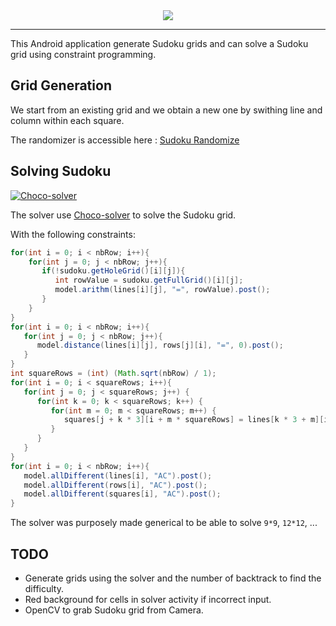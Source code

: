 <div align="center">
  <img src="https://upload.wikimedia.org/wikipedia/commons/2/27/Sudoku-by-L2G-20050714modif.svg">
</div>

-----------------

This Android application generate Sudoku grids and can solve a Sudoku grid using constraint programming.

## Grid Generation

We start from an existing grid and we obtain a new one by swithing line and column within each square.

The randomizer is accessible here : [Sudoku Randomize](app/src/main/java/com/tassel/ingambe/sudoku/Factory/SudokuRandomizer.java)

## Solving Sudoku

[![Choco-solver](http://www.choco-solver.org/img/banner.svg)](http://www.choco-solver.org/?utm_source=badge&utm_medium=badge&utm_campaign=badge)

The solver use [Choco-solver](http://www.choco-solver.org/) to solve the Sudoku grid.

With the following constraints:
```java
for(int i = 0; i < nbRow; i++){
    for(int j = 0; j < nbRow; j++){
       if(!sudoku.getHoleGrid()[i][j]){
          int rowValue = sudoku.getFullGrid()[i][j];
          model.arithm(lines[i][j], "=", rowValue).post();
       }
    }
}
for(int i = 0; i < nbRow; i++){
   for(int j = 0; j < nbRow; j++){
      model.distance(lines[i][j], rows[j][i], "=", 0).post();
   }
}
int squareRows = (int) (Math.sqrt(nbRow) / 1);
for(int i = 0; i < squareRows; i++){
   for(int j = 0; j < squareRows; j++) {
      for(int k = 0; k < squareRows; k++) {
         for(int m = 0; m < squareRows; m++) {
            squares[j + k * 3][i + m * squareRows] = lines[k * 3 + m][i + j * 3];
         }
      }
   }
}
for(int i = 0; i < nbRow; i++){
   model.allDifferent(lines[i], "AC").post();
   model.allDifferent(rows[i], "AC").post();
   model.allDifferent(squares[i], "AC").post();
}
```
The solver was purposely made generical to be able to solve `9*9`, `12*12`, ...

## TODO

* Generate grids using the solver and the number of backtrack to find the difficulty.
* Red background for cells in solver activity if incorrect input.
* OpenCV to grab Sudoku grid from Camera.
